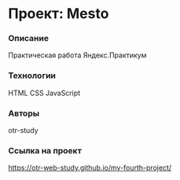 # Проект: Mesto

### Описание
Практическая работа Яндекс.Практикум
### Технологии
HTML
CSS
JavaScript
### Авторы
otr-study

### Ссылка на проект
https://otr-web-study.github.io/my-fourth-project/
